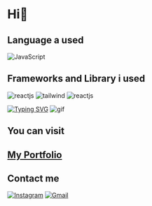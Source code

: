 <h1>Hi👋</h1>

## Language a used
<img alt="JavaScript" src="https://img.shields.io/badge/-JavaScript-F7DF1E?logo=javascript&logoColor=black&style=for-the-badge">

## Frameworks and Library i used
<img alt="reactjs" src="https://img.shields.io/badge/next.js-000000?style=for-the-badge&logo=nextdotjs&logoColor=white">
<img alt="tailwind" src="https://img.shields.io/badge/tailwindcss-%2338B2AC.svg?style=for-the-badge&logo=tailwind-css&logoColor=white"/>
<img alt="reactjs" src="https://img.shields.io/badge/-ReactJs-61DAFB?logo=react&logoColor=white&style=for-the-badge">

[![Typing SVG](https://readme-typing-svg.demolab.com?font=Fira+Code&weight=700&size=40&pause=1000&color=00EEFF&background=AEFFCB00&center=true&vCenter=true&width=500&height=55&lines=IT'S+MY+PASSION)](https://git.io/typing-svg)
<img src="https://cdn.dribbble.com/users/1059583/screenshots/4171367/media/5c8264a20b247115b68e6c2f4c97d5e6.gif" alt="gif" />

## You can visit
<h2><a href="https://fitrah.me">My Portfolio</a></h2>

## Contact me
[![Instagram](https://img.shields.io/badge/-Instagram-c13584?style=flat&labelColor=c13584&logo=instagram&logoColor=white)](https://www.instagram.com/ini.fitrah/)
[![Gmail](https://img.shields.io/badge/-Gmail-c14438?style=flat&logo=gmail&logoColor=white)](mailto:mftrhr@gmail.com)

